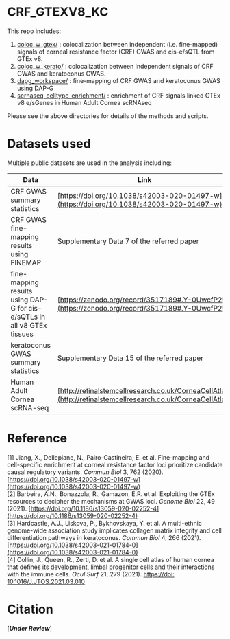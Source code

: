 # CRF_GTEXV8_KC

This repo includes:

1. [coloc_w_gtex/](coloc_w_gtex/README.md) : colocalization between independent (i.e. fine-mapped) signals of corneal resistance factor (CRF) GWAS and cis-e/sQTL from GTEx v8.
2. [coloc_w_kerato/](coloc_w_kerato/README.md) : colocalization between independent signals of CRF GWAS and keratoconus GWAS. 
3. [dapg_workspace/](dapg_workspace/README.md) : fine-mapping of CRF GWAS and keratoconus GWAS using DAP-G
4. [scrnaseq_celltype_enrichment/](scrnaseq_celltype_enrichment/README.md) :  enrichment of CRF signals linked GTEx v8 e/sGenes in Human Adult Cornea scRNAseq

Please see the above directories for details of the methods and scripts.

# Datasets used

Multiple public datasets are used in the analysis including:

| Data          | Link          | Reference    |
| ------------- | ------------- | ------------- |
| CRF GWAS summary statistics  | [https://doi.org/10.1038/s42003-020-01497-w](https://doi.org/10.1038/s42003-020-01497-w) | [1]
| CRF GWAS fine-mapping results using FINEMAP  | Supplementary Data 7 of the referred paper | [1]
| fine-mapping results using DAP-G for cis-e/sQTLs in all v8 GTEx tissues  | [https://zenodo.org/record/3517189#.Y-0UwcfP2Ul](https://zenodo.org/record/3517189#.Y-0UwcfP2Ul)  | [2]
| keratoconus GWAS summary statistics | Supplementary Data 15 of the referred paper | [3] |
| Human Adult Cornea scRNA-seq  | [http://retinalstemcellresearch.co.uk/CorneaCellAtlas](http://retinalstemcellresearch.co.uk/CorneaCellAtlas)  | [4] |

# Reference
[1] Jiang, X., Dellepiane, N., Pairo-Castineira, E. et al. Fine-mapping and cell-specific enrichment at corneal resistance factor loci prioritize candidate causal regulatory variants. *Commun Biol* 3, 762 (2020). [https://doi.org/10.1038/s42003-020-01497-w](https://doi.org/10.1038/s42003-020-01497-w) \
[2] Barbeira, A.N., Bonazzola, R., Gamazon, E.R. et al. Exploiting the GTEx resources to decipher the mechanisms at GWAS loci. *Genome Biol* 22, 49 (2021). [https://doi.org/10.1186/s13059-020-02252-4](https://doi.org/10.1186/s13059-020-02252-4) \
[3] Hardcastle, A.J., Liskova, P., Bykhovskaya, Y. et al. A multi-ethnic genome-wide association study implicates collagen matrix integrity and cell differentiation pathways in keratoconus. *Commun Biol* 4, 266 (2021). [https://doi.org/10.1038/s42003-021-01784-0](https://doi.org/10.1038/s42003-021-01784-0) \
[4] Collin, J., Queen, R., Zerti, D. et al. A single cell atlas of human cornea that defines its development, limbal progenitor cells and their interactions with the immune cells. *Ocul Surf* 21, 279 (2021). [https://doi: 10.1016/J.JTOS.2021.03.010](https://doi.org/10.1016/J.JTOS.2021.03.010)

# Citation
[***Under Review***]